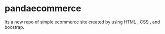 # pandaecommerce
Its a new repo of simple ecommerce site created by using HTML , CSS , and boostrap.
